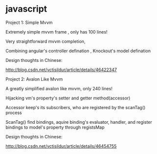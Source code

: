 # javascript
Project 1: Simple Mvvm

Extremely simple mvvm frame , only has 100 lines!

Very straightforward mvvm completion, 

Combining angular's controller defination , Knockout's model defination

Design thoughts in Chinese: 

http://blog.csdn.net/vctisildur/article/details/46422347

Project 2: Avalon Like Mvvm

A greatly simplified avalon like mvvm, only 240 lines!

Hijacking vm's property's setter and getter method(accessor)

Accessor keep's its subscribers, who are registered by the scanTag() process

ScanTag() find bindings, aquire binding's evaluator, handler, and register bindings to model's property through registsMap

Design thoughts in Chinese:

http://blog.csdn.net/vctisildur/article/details/46454755